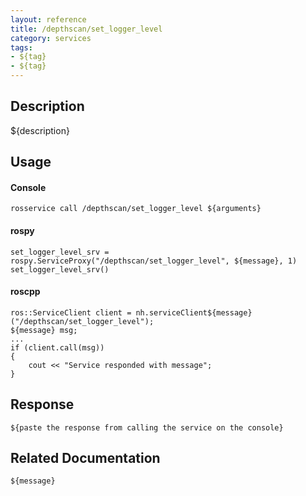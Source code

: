 ```yaml
---
layout: reference
title: /depthscan/set_logger_level
category: services
tags: 
- ${tag} 
- ${tag}
---
```


## Description
${description}

## Usage
#### Console
```
rosservice call /depthscan/set_logger_level ${arguments}
```

#### rospy
```
set_logger_level_srv = rospy.ServiceProxy("/depthscan/set_logger_level", ${message}, 1)
set_logger_level_srv()
```

#### roscpp
```
ros::ServiceClient client = nh.serviceClient${message}("/depthscan/set_logger_level");
${message} msg;
...
if (client.call(msg))
{
    cout << "Service responded with message";
}
```

## Response
```
${paste the response from calling the service on the console}
```

## Related Documentation
``${message}``